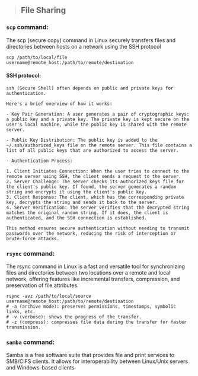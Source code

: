 > ## File Sharing

### `scp` command:

The scp (secure copy) command in Linux securely transfers files and directories between hosts on a network using the SSH protocol

```shell
scp /path/to/local/file username@remote_host:/path/to/remote/destination
```

#### SSH protocol:

    ssh (Secure Shell) often depends on public and private keys for authentication.

    Here's a brief overview of how it works:

    - Key Pair Generation: A user generates a pair of cryptographic keys: a public key and a private key. The private key is kept secure on the user's local machine, while the public key is shared with the remote server.

    - Public Key Distribution: The public key is added to the ~/.ssh/authorized_keys file on the remote server. This file contains a list of all public keys that are authorized to access the server.

    - Authentication Process:

    1. Client Initiates Connection: When the user tries to connect to the remote server using SSH, the client sends a request to the server.
    2. Server Challenge: The server checks its authorized_keys file for the client's public key. If found, the server generates a random string and encrypts it using the client's public key.
    3. Client Response: The client, which has the corresponding private key, decrypts the string and sends it back to the server.
    4. Server Verification: The server verifies that the decrypted string matches the original random string. If it does, the client is authenticated, and the SSH connection is established.

    This method ensures secure authentication without needing to transmit passwords over the network, reducing the risk of interception or brute-force attacks.

### `rsync` command:

The rsync command in Linux is a fast and versatile tool for synchronizing files and directories between two locations over a remote and local network, offering features like incremental transfers, compression, and preservation of file attributes.

```shell
rsync -avz /path/to/local/source username@remote_host:/path/to/remote/destination
# -a (archive mode): preserves permissions, timestamps, symbolic links, etc.
# -v (verbose): shows the progress of the transfer.
# -z (compress): compresses file data during the transfer for faster transmission.
```

### `samba` command:

Samba is a free software suite that provides file and print services to SMB/CIFS clients. It allows for interoperability between Linux/Unix servers and Windows-based clients
